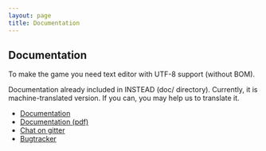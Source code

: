 ```yaml
---
layout: page
title: Documentation
---
```

## Documentation

To make the game you need text editor with UTF-8 support (without BOM).

Documentation already included in INSTEAD (doc/ directory). Currently, it is 
machine-translated version. If you can, you may help us to translate it.

* [Documentation](https://github.com/instead-hub/instead/blob/master/doc/stead3-en.md)
* [Documentation (pdf)](https://github.com/instead-hub/instead/releases/download/3.3.2/stead3-en.pdf)
* [Chat on gitter](https://gitter.im/instead-hub/instead)
* [Bugtracker](https://github.com/instead-hub/instead/issues)

